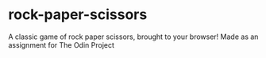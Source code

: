 # rock-paper-scissors
A classic game of rock paper scissors, brought to your browser! Made as an assignment for The Odin Project
